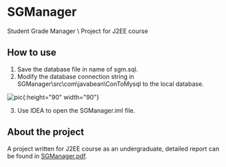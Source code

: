 # SGManager
Student Grade Manager \\ Project for J2EE course

## How to use
1. Save the database file in name of sgm.sql.
2. Modify the database connection string in SGManager\src\com\javabean\ConToMysql to the local database.

![pic](https://user-images.githubusercontent.com/54876578/111115976-4db68180-85a0-11eb-870c-95e75694727e.jpg){:height="90" width="90"}

3. Use IDEA to open the SGManager.iml file.

## About the project
A project written for J2EE course as an undergraduate, detailed report can be found in 
[SGManager.pdf](https://github.com/DreamWalker1412/SGManager/files/6139409/SGManager.pdf).

